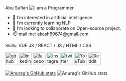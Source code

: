 Abu Sufian
![I am a Programmer](https://www.pixelstalk.net/wp-content/uploads/images5/4K-Programming-Wallpaper-High-Quality.jpg)

- 👀 I’m interested in artificial intelligence. 
- 🌱 I’m currently learning NLP
- 💞️ I’m looking to collaborate on Open-source project.
- 📫 mail me: akash69674@gmail.com

Skills: VUE JS / REACT / JS / HTML / CSS

<img src='https://cdn.jsdelivr.net/npm/simple-icons@3.0.1/icons/github.svg' alt='github' height='40'> <img src='https://cdn.jsdelivr.net/npm/simple-icons@3.0.1/icons/linkedin.svg' alt='linkedin' height='40'> <img src='https://cdn.jsdelivr.net/npm/simple-icons@3.0.1/icons/facebook.svg' alt='facebook' height='40'> <img src='https://cdn.jsdelivr.net/npm/simple-icons@3.0.1/icons/instagram.svg' alt='instagram' height='40'> <img src='https://cdn.jsdelivr.net/npm/simple-icons@3.0.1/icons/twitter.svg' alt='twitter' height='40'> <img src='https://cdn.jsdelivr.net/npm/simple-icons@3.0.1/icons/youtube.svg' alt='YouTube' height='40'> <img src='https://cdn.jsdelivr.net/npm/simple-icons@3.0.1/icons/reddit.svg' alt='Reddit' height='40'>


[![Anurag's GitHub stats](https://github-readme-stats.vercel.app/api?username=sufian360)](https://github.com/anuraghazra/github-readme-stats)
![Anurag's GitHub stats](https://github-readme-stats.vercel.app/api?username=sufian360&show_icons=true&theme=radical)
